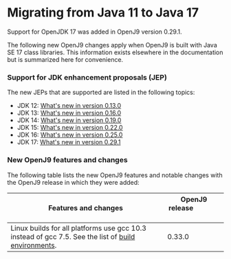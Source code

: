 <!--
* Copyright (c) 2017, 2022 IBM Corp. and others
*
* This program and the accompanying materials are made
* available under the terms of the Eclipse Public License 2.0
* which accompanies this distribution and is available at
* https://www.eclipse.org/legal/epl-2.0/ or the Apache
* License, Version 2.0 which accompanies this distribution and
* is available at https://www.apache.org/licenses/LICENSE-2.0.
*
* This Source Code may also be made available under the
* following Secondary Licenses when the conditions for such
* availability set forth in the Eclipse Public License, v. 2.0
* are satisfied: GNU General Public License, version 2 with
* the GNU Classpath Exception [1] and GNU General Public
* License, version 2 with the OpenJDK Assembly Exception [2].
*
* [1] https://www.gnu.org/software/classpath/license.html
* [2] http://openjdk.java.net/legal/assembly-exception.html
*
* SPDX-License-Identifier: EPL-2.0 OR Apache-2.0 OR GPL-2.0 WITH
* Classpath-exception-2.0 OR LicenseRef-GPL-2.0 WITH Assembly-exception
-->


# Migrating from Java 11 to Java 17

Support for OpenJDK 17 was added in OpenJ9 version 0.29.1.

The following new OpenJ9 changes apply when OpenJ9 is built with Java SE 17 class libraries. This information exists elsewhere in the documentation but is summarized here for convenience.

### Support for JDK enhancement proposals (JEP)

The new JEPs that are supported are listed in the following topics:

- JDK 12: [What's new in version 0.13.0](version0.13.md)
- JDK 13: [What's new in version 0.16.0](version0.16.md)
- JDK 14: [What's new in version 0.19.0](version0.19.md)
- JDK 15: [What's new in version 0.22.0](version0.22.md)
- JDK 16: [What's new in version 0.25.0](version0.25.md)
- JDK 17: [What's new in version 0.29.1](version0.29.1.md)

### New OpenJ9 features and changes

The following table lists the new OpenJ9 features and notable changes with the OpenJ9 release in which they were added:

| Features and changes  | OpenJ9 release &nbsp; &nbsp; &nbsp; &nbsp;&nbsp; &nbsp;&nbsp; &nbsp; &nbsp;&nbsp; &nbsp;&nbsp; &nbsp;|
|-----------------------|-------------------------------------|
|Linux builds for all platforms use gcc 10.3 instead of gcc 7.5. See the list of [build environments](openj9_support.md#build-environments).               | 0.33.0  |
